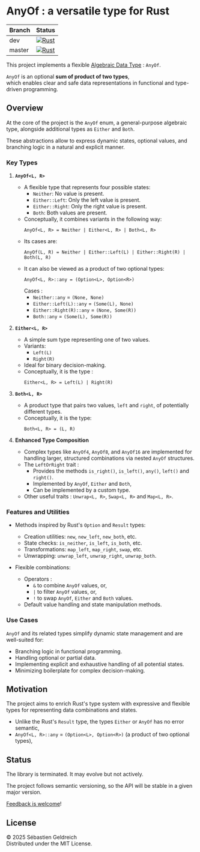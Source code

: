 # AnyOf : a versatile type for Rust

| Branch | Status                                                                                                                                                          |
|--------|-----------------------------------------------------------------------------------------------------------------------------------------------------------------|
| dev    | [![Rust](https://github.com/Trehinos/any_of/actions/workflows/rust.yml/badge.svg?branch=dev)](https://github.com/Trehinos/any_of/actions/workflows/rust.yml)    |
| master | [![Rust](https://github.com/Trehinos/any_of/actions/workflows/rust.yml/badge.svg?branch=master)](https://github.com/Trehinos/any_of/actions/workflows/rust.yml) |

This project implements a flexible [Algebraic Data Type](https://en.wikipedia.org/wiki/Algebraic_data_type) : `AnyOf`.

`AnyOf` is an optional **sum of product of two types**,  
which enables clear and safe data representations in functional and type-driven programming.

## Overview

At the core of the project is the `AnyOf` enum, a general-purpose algebraic type,
alongside additional types as `Either` and `Both`.

These abstractions allow to express dynamic states, optional values, and branching logic in a natural and explicit
manner.

### Key Types

1. **`AnyOf<L, R>`**
    - A flexible type that represents four possible states:
        - `Neither`: No value is present.
        - `Either::Left`: Only the left value is present.
        - `Either::Right`: Only the right value is present.
        - `Both`: Both values are present.
    - Conceptually, it combines variants in the following way:
      ```
      AnyOf<L, R> = Neither | Either<L, R> | Both<L, R>
      ```
    - Its cases are:
      ```
      AnyOf(L, R) = Neither | Either::Left(L) | Either::Right(R) | Both(L, R)
      ```
    - It can also be viewed as a product of two optional types:
      ```
      AnyOf<L, R>::any = (Option<L>, Option<R>)
      ```
      Cases :
        - `Neither::any` = `(None, None)`
        - `Either::Left(L)::any` = `(Some(L), None)`
        - `Either::Right(R)::any` = `(None, Some(R))`
        - `Both::any` = `(Some(L), Some(R))`

2. **`Either<L, R>`**
    - A simple sum type representing one of two values.
    - Variants:
        - `Left(L)`
        - `Right(R)`
    - Ideal for binary decision-making.
    - Conceptually, it is the type :
      ```
      Either<L, R> = Left(L) | Right(R)
      ```

3. **`Both<L, R>`**
    - A product type that pairs two values, `left` and `right`, of potentially different types.
    - Conceptually, it is the type:
      ```
      Both<L, R> = (L, R)
      ```

4. **Enhanced Type Composition**
    - Complex types like `AnyOf4`, `AnyOf8`, and `AnyOf16` are implemented for handling larger,
      structured combinations via nested `AnyOf` structures.
    - The `LeftOrRight` trait :
        - Provides the methods `is_right()`, `is_left()`, `any()`, `left()` and `right()`.
        - Implemented by `AnyOf`, `Either` and `Both`,
        - Can be implemented by a custom type.
    - Other useful traits : `Unwrap<L, R>`, `Swap<L, R>` and `Map<L, R>`.

### Features and Utilities

- Methods inspired by Rust's `Option` and `Result` types:
    - Creation utilities: `new`, `new_left`, `new_both`, etc.
    - State checks: `is_neither`, `is_left`, `is_both`, etc.
    - Transformations: `map_left`, `map_right`, `swap`, etc.
    - Unwrapping: `unwrap_left`, `unwrap_right`, `unwrap_both`.

- Flexible combinations:
    - Operators :
        - `&` to combine `AnyOf` values, or,
        - `|` to filter `AnyOf` values, or,
        - `!` to swap  `AnyOf`, `Either` and `Both` values.
    - Default value handling and state manipulation methods.

### Use Cases

`AnyOf` and its related types simplify dynamic state management and are well-suited for:

- Branching logic in functional programming.
- Handling optional or partial data.
- Implementing explicit and exhaustive handling of all potential states.
- Minimizing boilerplate for complex decision-making.

## Motivation

The project aims to enrich Rust's type system with expressive and flexible types
for representing data combinations and states.

* Unlike the Rust's `Result` type, the types `Either` or `AnyOf` has no error semantic,
* `AnyOf<L, R>::any` = `(Option<L>, Option<R>)` (a product of two optional types),

## Status

The library is terminated. It may evolve but not actively.

The project follows semantic versioning, so the API will be stable in a given major version.

[Feedback is welcome](mailto:dev-any-of@trehinos.eu)!

## License

&copy; 2025 Sébastien Geldreich  
Distributed under the MIT License.